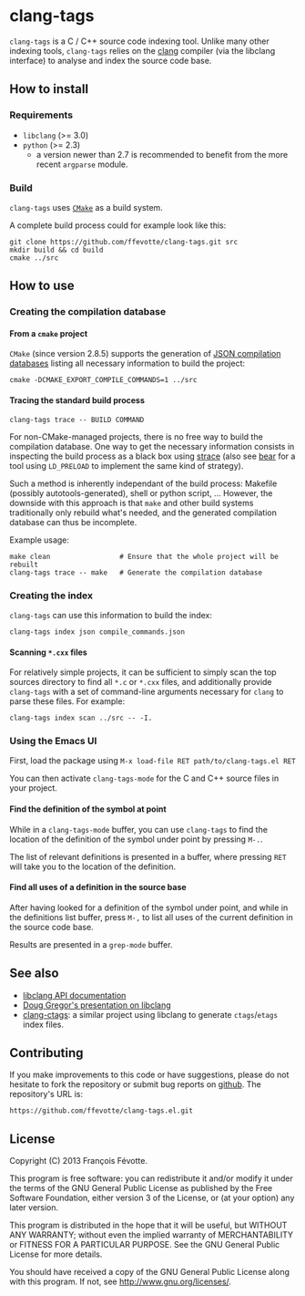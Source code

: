 # clang-tags

`clang-tags` is a C / C++ source code indexing tool. Unlike many other indexing
tools, `clang-tags` relies on the [clang](http://clang.llvm.org) compiler (via
the libclang interface) to analyse and index the source code base.


## How to install


### Requirements

- `libclang` (>= 3.0)
- `python` (>= 2.3)
  - a version newer than 2.7 is recommended to benefit from the more recent `argparse` module.


### Build

`clang-tags` uses [`CMake`](http://www.cmake.org/) as a build system.

A complete build process could for example look like this:

```
git clone https://github.com/ffevotte/clang-tags.git src
mkdir build && cd build
cmake ../src
```


## How to use

### Creating the compilation database

#### From a `cmake` project

`CMake` (since version 2.8.5) supports the generation of
[JSON compilation databases](http://clang.llvm.org/docs/JSONCompilationDatabase.html) listing all
necessary information to build the project:

```
cmake -DCMAKE_EXPORT_COMPILE_COMMANDS=1 ../src
```

#### Tracing the standard build process

```
clang-tags trace -- BUILD COMMAND
```

For non-CMake-managed projects, there is no free way to build the compilation database. One way to
get the necessary information consists in inspecting the build process as a black box using
[strace](http://linux.die.net/man/1/strace) (also see [bear](https://github.com/rizsotto/Bear) for a
tool using `LD_PRELOAD` to implement the same kind of strategy).

Such a method is inherently independant of the build process: Makefile (possibly
autotools-generated), shell or python script, ... However, the downside with this approach is that
`make` and other build systems traditionally only rebuild what's needed, and the generated
compilation database can thus be incomplete.

Example usage:

```
make clean                 # Ensure that the whole project will be rebuilt
clang-tags trace -- make   # Generate the compilation database
```


### Creating the index

`clang-tags` can use this information to build the index:

```
clang-tags index json compile_commands.json
```

#### Scanning `*.cxx` files

For relatively simple projects, it can be sufficient to simply scan the top sources directory to
find all `*.c` or `*.cxx` files, and additionally provide `clang-tags` with a set of command-line
arguments necessary for `clang` to parse these files. For example:

```
clang-tags index scan ../src -- -I.
```


### Using the Emacs UI

First, load the package using `M-x load-file RET path/to/clang-tags.el RET`

You can then activate `clang-tags-mode` for the C and C++ source files in your project.

#### Find the definition of the symbol at point

While in a `clang-tags-mode` buffer, you can use `clang-tags` to find the location of the definition
of the symbol under point by pressing `M-.`.

The list of relevant definitions is presented in a buffer, where pressing `RET` will take you to the
location of the definition.

#### Find all uses of a definition in the source base

After having looked for a definition of the symbol under point, and while in the definitions list
buffer, press `M-,` to list all uses of the current definition in the source code base.

Results are presented in a `grep-mode` buffer.


## See also

- [libclang API documentation](http://clang.llvm.org/doxygen/group__CINDEX.html)
- [Doug Gregor's presentation on libclang](http://llvm.org/devmtg/2010-11/Gregor-libclang.pdf)
- [clang-ctags](https://github.com/drothlis/clang-ctags): a similar project
  using libclang to generate `ctags`/`etags` index files.


## Contributing

If you make improvements to this code or have suggestions, please do not
hesitate to fork the repository or submit bug reports on
[github](https://github.com/ffevotte/clang-tags). The repository's URL is:

    https://github.com/ffevotte/clang-tags.el.git


## License

Copyright (C) 2013 François Févotte.

This program is free software: you can redistribute it and/or modify it under
the terms of the GNU General Public License as published by the Free Software
Foundation, either version 3 of the License, or (at your option) any later
version.

This program is distributed in the hope that it will be useful, but WITHOUT ANY
WARRANTY; without even the implied warranty of MERCHANTABILITY or FITNESS FOR A
PARTICULAR PURPOSE. See the GNU General Public License for more details.

You should have received a copy of the GNU General Public License along with
this program. If not, see <http://www.gnu.org/licenses/>.
